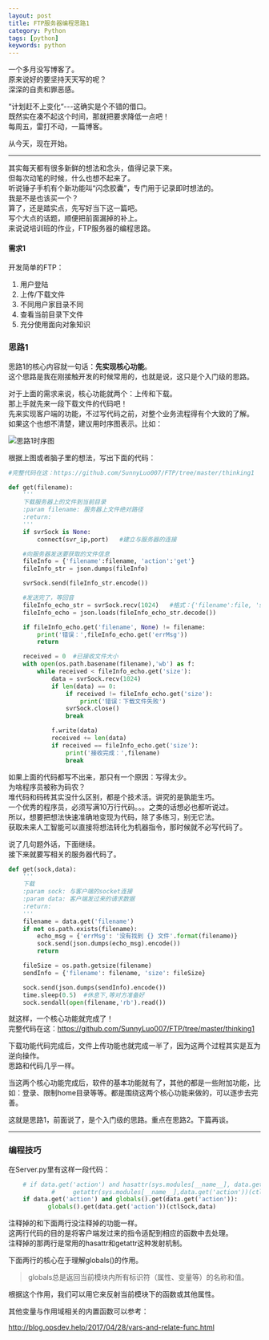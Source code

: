 ```yaml
---
layout: post
title: FTP服务器编程思路1
category: Python
tags: [python]
keywords: python
---
```


一个多月没写博客了。  
原来说好的要坚持天天写的呢？  
深深的自责和罪恶感。  

“计划赶不上变化“---这确实是个不错的借口。  
既然实在凑不起这个时间，那就把要求降低一点吧！  
每周五，雷打不动，一篇博客。  

从今天，现在开始。   

---
其实每天都有很多新鲜的想法和念头，值得记录下来。  
但每次动笔的时候，什么也想不起来了。  
听说锤子手机有个新功能叫“闪念胶囊”，专门用于记录即时想法的。  
我是不是也该买一个？  
算了，还是踏实点，先写好当下这一篇吧。  
写个大点的话题，顺便把前面漏掉的补上。  
来说说培训班的作业，FTP服务器的编程思路。  


#### 需求1
开发简单的FTP：  
1. 用户登陆  
2. 上传/下载文件  
3. 不同用户家目录不同  
4. 查看当前目录下文件  
5. 充分使用面向对象知识


### 思路1

思路1的核心内容就一句话：**先实现核心功能**。  
这个思路是我在刚接触开发的时候常用的，也就是说，这只是个入门级的思路。  

对于上面的需求来说，核心功能就两个：上传和下载。  
那上手就先来一段下载文件的代码吧！  
先来实现客户端的功能，不过写代码之前，对整个业务流程得有个大致的了解。  
如果这个也想不清楚，建议用时序图表示。比如：

![思路1时序图](http://blog.opsdev.help/assets/img/ftp_thinking1.png)

根据上图或者脑子里的想法，写出下面的代码：

```python
#完整代码在这：https://github.com/SunnyLuo007/FTP/tree/master/thinking1

def get(filename):
    '''
    下载服务器上的文件到当前目录
    :param filename: 服务器上文件绝对路径
    :return: 
    '''
    if svrSock is None:
        connect(svr_ip,port)   #建立与服务器的连接

    #向服务器发送要获取的文件信息
    fileInfo = {'filename':filename, 'action':'get'}
    fileInfo_str = json.dumps(fileInfo)

    svrSock.send(fileInfo_str.encode())

    #发送完了，等回音
    fileInfo_echo_str = svrSock.recv(1024)   #格式：{'filename':file, 'size': 200000, 'errMsg': errorMsg}
    fileInfo_echo = json.loads(fileInfo_echo_str.decode())

    if fileInfo_echo.get('filename', None) != filename:
        print('错误：',fileInfo_echo.get('errMsg'))
        return

    received = 0  #已接收文件大小
    with open(os.path.basename(filename),'wb') as f:
        while received < fileInfo_echo.get('size'):
            data = svrSock.recv(1024)
            if len(data) == 0:
                if received != fileInfo_echo.get('size'):
                    print('错误：下载文件失败')
                svrSock.close()
                break

            f.write(data)
            received += len(data)
            if received == fileInfo_echo.get('size'):
                print('接收完成：',filename)
                break
```

如果上面的代码都写不出来，那只有一个原因：写得太少。  
为啥程序员被称为码农？  
堆代码和码砖其实没什么区别，都是个技术活。讲究的是孰能生巧。  
一个优秀的程序员，必须写满10万行代码。。。之类的话想必也都听说过。  
所以，想要把想法快速准确地变现为代码，除了多练习，别无它法。  
获取未来人工智能可以直接将想法转化为机器指令，那时候就不必写代码了。  

说了几句题外话，下面继续。  
接下来就要写相关的服务器代码了。  

```python
def get(sock,data):
    '''
    下载
    :param sock: 与客户端的socket连接 
    :param data: 客户端发过来的请求数据
    :return: 
    '''
    filename = data.get('filename')
    if not os.path.exists(filename):
        echo_msg = {'errMsg': '没有找到 {} 文件'.format(filename)}
        sock.send(json.dumps(echo_msg).encode())
        return

    fileSize = os.path.getsize(filename)
    sendInfo = {'filename': filename, 'size': fileSize}

    sock.send(json.dumps(sendInfo).encode())
    time.sleep(0.5)  #休息下,等对方准备好
    sock.sendall(open(filename,'rb').read())
```

就这样，一个核心功能就完成了！  
完整代码在这：https://github.com/SunnyLuo007/FTP/tree/master/thinking1  

下载功能代码完成后，文件上传功能也就完成一半了，因为这两个过程其实是互为逆向操作。  
思路和代码几乎一样。  

当这两个核心功能完成后，软件的基本功能就有了，其他的都是一些附加功能，比如：登录、限制home目录等等。都是围绕这两个核心功能来做的，可以逐步去完善。  

这就是思路1，前面说了，是个入门级的思路。重点在思路2。下篇再谈。

------

### 编程技巧

在Server.py里有这样一段代码：

```python
    # if data.get('action') and hasattr(sys.modules[__name__], data.get('action')):
            #     getattr(sys.modules[__name__],data.get('action'))(ctlSock,data)
    if data.get('action') and globals().get(data.get('action')):
           globals().get(data.get('action'))(ctlSock,data)
```

注释掉的和下面两行没注释掉的功能一样。  
这两行代码的目的是将客户端发过来的指令适配到相应的函数中去处理。  
注释掉的那两行是常用的hasattr和getattr这种发射机制。  

下面两行的核心在于理解globals()的作用。

> globals总是返回当前模块内所有标识符（属性、变量等）的名称和值。

根据这个作用，我们可以用它来反射当前模块下的函数或其他属性。  

其他变量与作用域相关的内置函数可以参考：

http://blog.opsdev.help/2017/04/28/vars-and-relate-func.html
